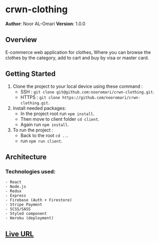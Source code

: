 # crwn-clothing

**Author**: Noor AL-Omari
**Version**: 1.0.0 

## Overview
<!-- Provide a high level overview of what this application is and why you are building it, beyond the fact that it's an assignment for this class. (i.e. What's your problem domain?) -->
E-commerce web application for clothes, Where you can browse the clothes by the category, add to cart and buy by visa or master card.

## Getting Started
<!-- What are the steps that a user must take in order to build this app on their own machine and get it running? -->
1. Clone the project to your local device using these command : 
    - SSH : `git clone git@github.com:nooromari/crwn-clothing.git`.
    - HTTPS : `git clone https://github.com/nooromari/crwn-clothing.git`.
2. Install needed packages:  
    - In the project root run `npm install`.
    - Then move to client folder `cd client`.
    - Again run `npm install`.
3. To run the project :
    - Back to the root `cd ..`.
    - run `npm run client`.

## Architecture
<!-- Provide a detailed description of the application design. What technologies (languages, libraries, etc) you're using, and any other relevant design information. -->
### Technologies used:
    - React
    - Node.js
    - Redux
    - Express
    - Firebase (Auth + Firestore)
    - Stripe Payment
    - SCSS/SASS
    - Styled component
    - Heroku (deployment)

<!-- ## Change Log -->
<!-- Use this area to document the iterative changes made to your application as each feature is successfully implemented. Use time stamps. Here's an examples:

01-01-2001 4:59pm - Application now has a fully-functional express server, with a GET route for the location resource.

## Credits and Collaborations
<!-- Give credit (and a link) to other people or resources that helped you build this application. -->


## [Live URL](https://crwn-clothing-noor.herokuapp.com/)
